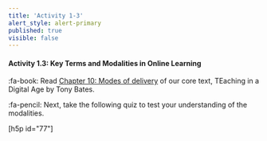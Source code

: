 ```yaml
---
title: 'Activity 1-3'
alert_style: alert-primary
published: true
visible: false
---
```


#### Activity 1.3: Key Terms and Modalities in Online Learning
:fa-book: Read [Chapter 10: Modes of delivery](https://pressbooks.bccampus.ca/teachinginadigitalagev2/part/chapter-10-modes-of-delivery/) of our core text, TEaching in a Digital Age by Tony Bates.

:fa-pencil: Next, take the following quiz to test your understanding of the modalities.

[h5p id="77"]
